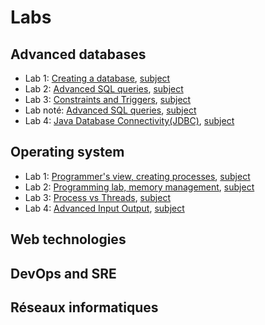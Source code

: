 # Labs

## Advanced databases

* Lab 1: [Creating a database](DB/Lab1/db-lab1.md), [subject](DB/Lab1/db-lab1-subject.pdf)
* Lab 2: [Advanced SQL queries](DB/Lab2/db-lab2.pdf), [subject](DB/Lab2/db-lab2-subject.pdf)
* Lab 3: [Constraints and Triggers](DB/Lab3/db-lab3.md), [subject](DB/Lab3/db-lab3-subject.pdf)
* Lab noté: [Advanced SQL queries](DB/LabNote1/COMBE.Antoine.FARAULT.Paul.sql), [subject](DB/LabNote1/db-labNote1-subject.pdf)
* Lab 4: [Java Database Connectivity(JDBC)](DB/Lab4/db-lab4.md), [subject](DB/Lab4/db-lab4-subject.pdf)


## Operating system

* Lab 1: [Programmer's view, creating processes](OS/Lab1/os-lab1.md), [subject](OS/Lab1/os-lab1-subject.pdf)
* Lab 2: [Programming lab, memory management](OS/Lab2/os-lab2.md), [subject](OS/Lab2/os-lab2-subject.pdf)
* Lab 3: [Process vs Threads](OS/Lab3/os-lab3.md), [subject](OS/Lab3/os-lab3-subject.pdf)
* Lab 4: [Advanced Input Output](OS/Lab4/os-lab4.md), [subject](OS/Lab4/os-lab4-subject.pdf)

## Web technologies

## DevOps and SRE

## Réseaux informatiques